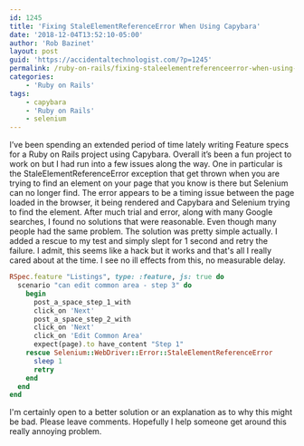 ```yaml
---
id: 1245
title: 'Fixing StaleElementReferenceError When Using Capybara'
date: '2018-12-04T13:52:10-05:00'
author: 'Rob Bazinet'
layout: post
guid: 'https://accidentaltechnologist.com/?p=1245'
permalink: /ruby-on-rails/fixing-staleelementreferenceerror-when-using-capybara/
categories:
    - 'Ruby on Rails'
tags:
    - capybara
    - 'Ruby on Rails'
    - selenium
---
```


I’ve been spending an extended period of time lately writing Feature specs for a Ruby on Rails project using Capybara. Overall it’s been a fun project to work on but I had run into a few issues along the way. One in particular is the StaleElementReferenceError exception that get thrown when you are trying to find an element on your page that you know is there but Selenium can no longer find. The error appears to be a timing issue between the page loaded in the browser, it being rendered and Capybara and Selenium trying to find the element. After much trial and error, along with many Google searches, I found no solutions that were reasonable. Even though many people had the same problem. The solution was pretty simple actually. I added a rescue to my test and simply slept for 1 second and retry the failure. I admit, this seems like a hack but it works and that's all I really cared about at the time. I see no ill effects from this, no measurable delay.

```ruby
RSpec.feature "Listings", type: :feature, js: true do
  scenario "can edit common area - step 3" do
    begin
      post_a_space_step_1_with
      click_on 'Next'
      post_a_space_step_2_with
      click_on 'Next'
      click_on 'Edit Common Area'
      expect(page).to have_content "Step 1"
    rescue Selenium::WebDriver::Error::StaleElementReferenceError
      sleep 1
      retry
    end
  end
end
```

 I'm certainly open to a better solution or an explanation as to why this might be bad. Please leave comments. Hopefully I help someone get around this really annoying problem.
